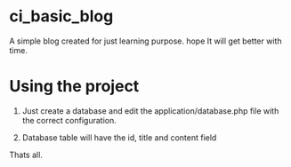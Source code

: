 # ci_basic_blog

A simple blog created for just learning purpose. hope It will get better with time.

# Using the project

1. Just create a database and edit the application/database.php file with the correct configuration.

2. Database table will have the id, title and content field

Thats all.
